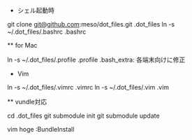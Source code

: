 * シェル起動時

git clone git@github.com:meso/dot_files.git .dot_files
ln -s ~/.dot_files/.bashrc .bashrc

** for Mac

ln -s ~/.dot_files/.profile .profile
.bash_extra: 各端末向けに修正

* Vim

ln -s ~/.dot_files/.vimrc .vimrc
ln -s ~/.dot_files/.vim .vim

** vundle対応

cd .dot_files
git submodule init
git submodule update

vim hoge
:BundleInstall

